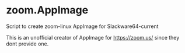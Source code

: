 # zoom.AppImage
Script to create zoom-linux AppImage for Slackware64-current

This is an unofficial creator of AppImage for https://zoom.us/ since they dont provide one.
